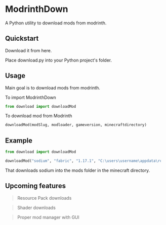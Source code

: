 # ModrinthDown
A Python utility to download mods from modrinth. 

## Quickstart
Download it from here.

Place download.py into your Python project's folder.

## Usage
Main goal is to download mods from modrinth.

To import ModrinthDown
```python
from download import downloadMod
```

To download mod from Modrinth
```python
downloadMod(modSlug, modloader, gameversion, minecraftdirectory)
```

## Example
```python
from download import downloadMod

downloadMod("sodium", "fabric", "1.17.1", "C:\users\username\appdata\roaming\.minecraft")
```
That downloads sodium into the mods folder in the minecraft directory.

## Upcoming features
> Resource Pack downloads

> Shader downloads

> Proper mod manager with GUI
